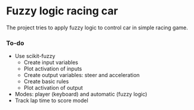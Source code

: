 
# Fuzzy logic racing car

The project tries to apply fuzzy logic to control car in simple racing game.



### To-do

+ Use scikit-fuzzy
	+ Create input variables
	+ Plot activation of inputs
	+ Create output variables: steer and acceleration
	+ Create basic rules
	+ Plot activation of output
+ Modes: player (keyboard) and automatic (fuzzy logic)
+ Track lap time to score model
